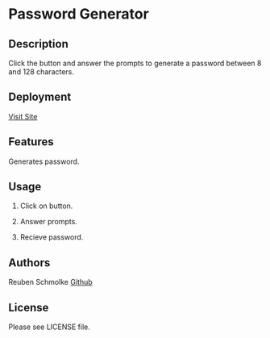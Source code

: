 # Password Generator

## Description
Click the button and answer the prompts to generate a password between 8 and 128 characters.

## Deployment
[Visit Site](https://roobydoobster.github.io/bootcamp-challenge-3-password-generator/)
## Features
Generates password.

## Usage
1. Click on button. 

2. Answer prompts.

3. Recieve password.

## Authors

Reuben Schmolke [Github](https://github.com/RoobyDoobster)

## License

Please see LICENSE file.